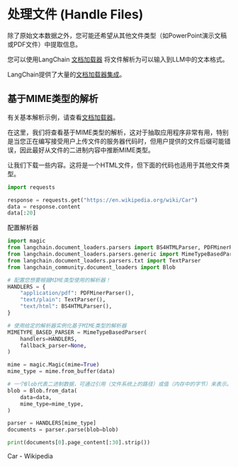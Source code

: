 # 处理文件 (Handle Files)

除了原始文本数据之外，您可能还希望从其他文件类型（如PowerPoint演示文稿或PDF文件）中提取信息。

您可以使用LangChain [文档加载器](/modules/data_connection/document_loaders/) 将文件解析为可以输入到LLM中的文本格式。

LangChain提供了大量的[文档加载器集成](/docs/integrations/document_loaders)。

## 基于MIME类型的解析

有关基本解析示例，请查看[文档加载器](/modules/data_connection/document_loaders/)。

在这里，我们将查看基于MIME类型的解析，这对于抽取应用程序非常有用，特别是当您正在编写接受用户上传文件的服务器代码时，但用户提供的文件后缀可能错误，因此最好从文件的二进制内容中推断MIME类型。

让我们下载一些内容。这将是一个HTML文件，但下面的代码也适用于其他文件类型。

```python
import requests

response = requests.get("https://en.wikipedia.org/wiki/Car")
data = response.content
data[:20]
```

配置解析器

```python
import magic
from langchain.document_loaders.parsers import BS4HTMLParser, PDFMinerParser
from langchain.document_loaders.parsers.generic import MimeTypeBasedParser
from langchain.document_loaders.parsers.txt import TextParser
from langchain_community.document_loaders import Blob

# 配置您想要根据MIME类型使用的解析器！
HANDLERS = {
    "application/pdf": PDFMinerParser(),
    "text/plain": TextParser(),
    "text/html": BS4HTMLParser(),
}

# 使用给定的解析器实例化基于MIME类型的解析器
MIMETYPE_BASED_PARSER = MimeTypeBasedParser(
    handlers=HANDLERS,
    fallback_parser=None,
)

mime = magic.Magic(mime=True)
mime_type = mime.from_buffer(data)

# 一个Blob代表二进制数据，可通过引用（文件系统上的路径）或值（内存中的字节）来表示。
blob = Blob.from_data(
    data=data,
    mime_type=mime_type,
)

parser = HANDLERS[mime_type]
documents = parser.parse(blob=blob)
```

```python
print(documents[0].page_content[:30].strip())
```

Car - Wikipedia
